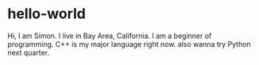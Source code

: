 # hello-world
Hi, I am Simon.
I live in Bay Area, California.
I am a beginner of programming.
C++ is my major language right now.
also wanna try Python next quarter.
